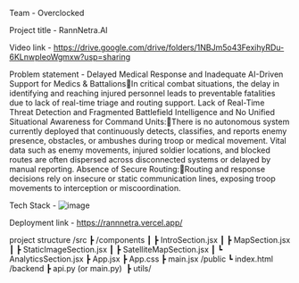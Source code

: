 Team - Overclocked

Project title - RannNetra.AI

Video link - https://drive.google.com/drive/folders/1NBJm5o43FexihyRDu-6KLnwpIeoWgmxw?usp=sharing

Problem statement - Delayed Medical Response and Inadequate AI-Driven Support for Medics & BattalionsIn critical combat situations, the delay in identifying and reaching injured personnel leads to preventable fatalities due to lack of real-time triage and routing support.
Lack of Real-Time Threat Detection and Fragmented Battlefield Intelligence and No Unified Situational Awareness for Command Units:There is no autonomous system currently deployed that continuously detects, classifies, and reports enemy presence, obstacles, or ambushes during troop or medical movement. Vital data such as enemy movements, injured soldier locations, and blocked routes are often dispersed across disconnected systems or delayed by manual reporting.
Absence of Secure Routing:Routing and response decisions rely on insecure or static communication lines, exposing troop movements to interception or miscoordination.

Tech Stack - ![image](https://github.com/user-attachments/assets/c6a1cb0a-e22a-4583-b36f-9eff24fc0a5a)


Deployment link - https://rannnetra.vercel.app/

project structure 
/src
 ┣ /components
 ┃ ┣ IntroSection.jsx
 ┃ ┣ MapSection.jsx
 ┃ ┣ StaticImageSection.jsx
 ┃ ┣ SatelliteMapSection.jsx
 ┃ ┗ AnalyticsSection.jsx
 ┣ App.jsx
 ┣ App.css
 ┣ main.jsx
/public
 ┗ index.html
/backend
 ┣ api.py (or main.py)
 ┣ utils/




 
